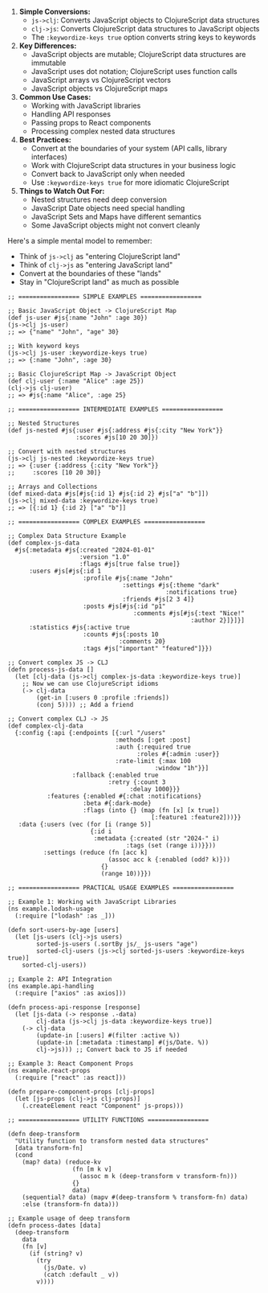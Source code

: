 1. **Simple Conversions:**
    - `js->clj`: Converts JavaScript objects to ClojureScript data structures
    - `clj->js`: Converts ClojureScript data structures to JavaScript objects
    - The `:keywordize-keys true` option converts string keys to keywords
2. **Key Differences:**
    - JavaScript objects are mutable; ClojureScript data structures are immutable
    - JavaScript uses dot notation; ClojureScript uses function calls
    - JavaScript arrays vs ClojureScript vectors
    - JavaScript objects vs ClojureScript maps
3. **Common Use Cases:**
    - Working with JavaScript libraries
    - Handling API responses
    - Passing props to React components
    - Processing complex nested data structures
4. **Best Practices:**
    - Convert at the boundaries of your system (API calls, library interfaces)
    - Work with ClojureScript data structures in your business logic
    - Convert back to JavaScript only when needed
    - Use `:keywordize-keys true` for more idiomatic ClojureScript
5. **Things to Watch Out For:**
    - Nested structures need deep conversion
    - JavaScript Date objects need special handling
    - JavaScript Sets and Maps have different semantics
    - Some JavaScript objects might not convert cleanly

Here's a simple mental model to remember:

- Think of `js->clj` as "entering ClojureScript land"
- Think of `clj->js` as "entering JavaScript land"
- Convert at the boundaries of these "lands"
- Stay in "ClojureScript land" as much as possible

```clojurescript
;; ================= SIMPLE EXAMPLES =================

;; Basic JavaScript Object -> ClojureScript Map
(def js-user #js{:name "John" :age 30})
(js->clj js-user)
;; => {"name" "John", "age" 30}

;; With keyword keys
(js->clj js-user :keywordize-keys true)
;; => {:name "John", :age 30}

;; Basic ClojureScript Map -> JavaScript Object
(def clj-user {:name "Alice" :age 25})
(clj->js clj-user)
;; => #js{:name "Alice", :age 25}

;; ================= INTERMEDIATE EXAMPLES =================

;; Nested Structures
(def js-nested #js{:user #js{:address #js{:city "New York"}}
                   :scores #js[10 20 30]})

;; Convert with nested structures
(js->clj js-nested :keywordize-keys true)
;; => {:user {:address {:city "New York"}}
;;     :scores [10 20 30]}

;; Arrays and Collections
(def mixed-data #js[#js{:id 1} #js{:id 2} #js["a" "b"]])
(js->clj mixed-data :keywordize-keys true)
;; => [{:id 1} {:id 2} ["a" "b"]]

;; ================= COMPLEX EXAMPLES =================

;; Complex Data Structure Example
(def complex-js-data
  #js{:metadata #js{:created "2024-01-01"
                    :version "1.0"
                    :flags #js[true false true]}
      :users #js[#js{:id 1
                     :profile #js{:name "John"
                                :settings #js{:theme "dark"
                                            :notifications true}
                                :friends #js[2 3 4]}
                     :posts #js[#js{:id "p1"
                                   :comments #js[#js{:text "Nice!"
                                                   :author 2}]}]}]
      :statistics #js{:active true
                     :counts #js{:posts 10
                               :comments 20}
                     :tags #js["important" "featured"]}})

;; Convert complex JS -> CLJ
(defn process-js-data []
  (let [clj-data (js->clj complex-js-data :keywordize-keys true)]
    ;; Now we can use ClojureScript idioms
    (-> clj-data
        (get-in [:users 0 :profile :friends])
        (conj 5)))) ;; Add a friend

;; Convert complex CLJ -> JS
(def complex-clj-data
  {:config {:api {:endpoints [{:url "/users"
                              :methods [:get :post]
                              :auth {:required true
                                    :roles #{:admin :user}}
                              :rate-limit {:max 100
                                         :window "1h"}}]
                  :fallback {:enabled true
                            :retry {:count 3
                                  :delay 1000}}}
           :features {:enabled #{:chat :notifications}
                     :beta #{:dark-mode}
                     :flags (into {} (map (fn [x] [x true]) 
                                        [:feature1 :feature2]))}}
   :data {:users (vec (for [i (range 5)]
                       {:id i
                        :metadata {:created (str "2024-" i)
                                 :tags (set (range i))}}))
          :settings (reduce (fn [acc k] 
                            (assoc acc k {:enabled (odd? k)}))
                          {}
                          (range 10))}})

;; ================= PRACTICAL USAGE EXAMPLES =================

;; Example 1: Working with JavaScript Libraries
(ns example.lodash-usage
  (:require ["lodash" :as _]))

(defn sort-users-by-age [users]
  (let [js-users (clj->js users)
        sorted-js-users (.sortBy js/_ js-users "age")
        sorted-clj-users (js->clj sorted-js-users :keywordize-keys true)]
    sorted-clj-users))

;; Example 2: API Integration
(ns example.api-handling
  (:require ["axios" :as axios]))

(defn process-api-response [response]
  (let [js-data (-> response .-data)
        clj-data (js->clj js-data :keywordize-keys true)]
    (-> clj-data
        (update-in [:users] #(filter :active %))
        (update-in [:metadata :timestamp] #(js/Date. %))
        clj->js))) ;; Convert back to JS if needed

;; Example 3: React Component Props
(ns example.react-props
  (:require ["react" :as react]))

(defn prepare-component-props [clj-props]
  (let [js-props (clj->js clj-props)]
    (.createElement react "Component" js-props)))

;; ================= UTILITY FUNCTIONS =================

(defn deep-transform
  "Utility function to transform nested data structures"
  [data transform-fn]
  (cond
    (map? data) (reduce-kv
                  (fn [m k v]
                    (assoc m k (deep-transform v transform-fn)))
                  {}
                  data)
    (sequential? data) (mapv #(deep-transform % transform-fn) data)
    :else (transform-fn data)))

;; Example usage of deep transform
(defn process-dates [data]
  (deep-transform
    data
    (fn [v]
      (if (string? v)
        (try
          (js/Date. v)
          (catch :default _ v))
        v))))
```